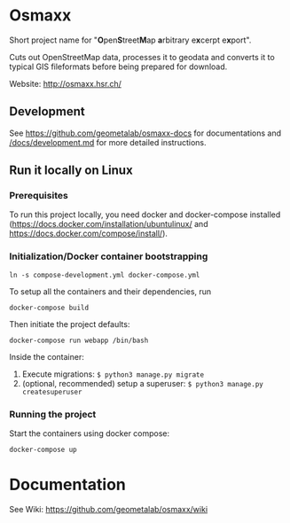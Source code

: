 # Osmaxx

Short project name for "<strong>O</strong>pen<strong>S</strong>treet<strong>M</strong>ap <strong>a</strong>rbitrary e<strong>x</strong>cerpt e<strong>x</strong>port".

Cuts out OpenStreetMap data, processes it to geodata and converts it to typical GIS fileformats before being prepared for download. 

Website: http://osmaxx.hsr.ch/

## Development

See https://github.com/geometalab/osmaxx-docs for documentations and [/docs/development.md](/docs/development.md) for 
more detailed instructions.

## Run it locally on Linux

### Prerequisites

To run this project locally, you need docker and docker-compose installed 
(https://docs.docker.com/installation/ubuntulinux/ and https://docs.docker.com/compose/install/).

### Initialization/Docker container bootstrapping

```shell
ln -s compose-development.yml docker-compose.yml
```

To setup all the containers and their dependencies, run

`docker-compose build`

Then initiate the project defaults:

`docker-compose run webapp /bin/bash`

Inside the container:

1. Execute migrations: `$ python3 manage.py migrate`
2. (optional, recommended) setup a superuser: `$ python3 manage.py createsuperuser`

### Running the project

Start the containers using docker compose:

`docker-compose up`

# Documentation

See Wiki: https://github.com/geometalab/osmaxx/wiki
